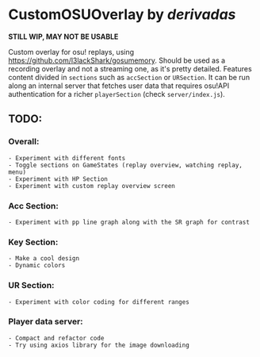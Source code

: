 # CustomOSUOverlay by *derivadas*

**STILL WIP, MAY NOT BE USABLE**

Custom overlay for osu! replays, using https://github.com/l3lackShark/gosumemory. Should be used as a recording overlay and not a streaming one, as it's pretty detailed. Features content divided in `sections` such as `accSection` or `URSection`. It can be run along an internal server that fetches user data that requires osu!API authentication for a richer `playerSection` (check `server/index.js`).

## TODO:

### Overall: 

    - Experiment with different fonts
    - Toggle sections on GameStates (replay overview, watching replay, menu)
    - Experiment with HP Section
    - Experiment with custom replay overview screen

### Acc Section:

    - Experiment with pp line graph along with the SR graph for contrast 

### Key Section:

    - Make a cool design
    - Dynamic colors

### UR Section:
    - Experiment with color coding for different ranges

### Player data server:
    - Compact and refactor code
    - Try using axios library for the image downloading


